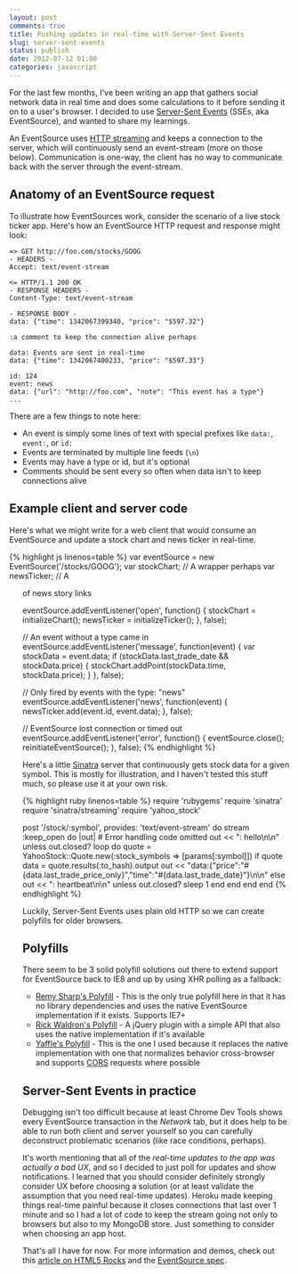 ```yaml
---
layout: post
comments: true
title: Pushing updates in real-time with Server-Sent Events
slug: server-sent-events
status: publish
date: 2012-07-12 01:00
categories: javascript
---
```


For the last few months, I've been writing an app that gathers social network data in real time and does some calculations to it before sending it on to a user's browser. I decided to use [Server-Sent Events](http://en.wikipedia.org/wiki/Server-sent_events) (SSEs, aka EventSource), and wanted to share my learnings.

An EventSource uses [HTTP streaming](http://en.wikipedia.org/wiki/Push_technology) and keeps a connection to the server, which will continuously send an event-stream (more on those below). Communication is one-way, the client has no way to communicate back with the server through the event-stream.

## Anatomy of an EventSource request
To illustrate how EventSources work, consider the scenario of a live stock ticker app. Here's how an EventSource HTTP request and response might look:

```plain
=> GET http://foo.com/stocks/GOOG
- HEADERS -
Accept: text/event-stream

<= HTTP/1.1 200 OK
- RESPONSE HEADERS -
Content-Type: text/event-stream

- RESPONSE BODY -
data: {"time": 1342067399340, "price": "$597.32"}

:a comment to keep the connection alive perhaps

data: Events are sent in real-time
data: {"time": 1342067400233, "price": "$597.33"}

id: 124
event: news
data: {"url": "http://foo.com", "note": "This event has a type"}
...
```

There are a few things to note here:

 * An event is simply some lines of text with special prefixes like `data:`, `event:`, or `id:`
 * Events are terminated by multiple line feeds (`\n`)
 * Events may have a type or id, but it's optional
 * Comments should be sent every so often when data isn't to keep connections alive

## Example client and server code
Here's what we might write for a web client that would consume an EventSource and update a stock chart and news ticker in real-time.

{% highlight js linenos=table %}
var eventSource = new EventSource('/stocks/GOOG');
var stockChart; // A <canvas> wrapper perhaps
var newsTicker; // A <ul> of news story links

eventSource.addEventListener('open', function() {
    stockChart = initializeChart();
    newsTicker = initializeTicker();
}, false);

// An event without a type came in
eventSource.addEventListener('message', function(event) {
    var stockData = event.data;
    if (stockData.last_trade_date && stockData.price) {
        stockChart.addPoint(stockData.time, stockData.price);
    }
}, false);

// Only fired by events with the type: "news"
eventSource.addEventListener('news', function(event) {
    newsTicker.add(event.id, event.data);
}, false);

// EventSource lost connection or timed out
eventSource.addEventListener('error', function() {
    eventSource.close();
    reinitiateEventSource();
}, false);
{% endhighlight %}

Here's a little [Sinatra](http://www.sinatrarb.com) server that continuously gets stock data for a given symbol. This is mostly for illustration, and I haven't tested this stuff much, so please use it at your own risk.

{% highlight ruby linenos=table %}
require 'rubygems'
require 'sinatra'
require 'sinatra/streaming'
require 'yahoo_stock'

post '/stock/:symbol', provides: 'text/event-stream' do
    stream :keep_open do |out|
        # Error handling code omitted
        out << ": hello\n\n" unless out.closed?
        loop do
            quote = YahooStock::Quote.new(:stock_symbols => [params[:symbol]])
            if quote
                data = quote.results(:to_hash).output
                out << "data:{\"price\":\"#{data.last_trade_price_only}\",\"time\":\"#{data.last_trade_date}\"}\n\n"
            else
                out << ": heartbeat\n\n" unless out.closed?
                sleep 1
            end
        end
    end
end
{% endhighlight %}

Luckily, Server-Sent Events uses plain old HTTP so we can create polyfills for older browsers.

## Polyfills
There seem to be 3 solid polyfill solutions out there to extend support for EventSource back to IE8 and up by using XHR polling as a fallback:

 * [Remy Sharp's Polyfill](https://github.com/remy/polyfills/blob/master/EventSource.js) - This is the only true polyfill here in that it has no library dependencies and uses the native EventSource implementation if it exists. Supports IE7+
 * [Rick Waldron's Polyfill](https://github.com/rwldrn/jquery.eventsource) - A jQuery plugin with a simple API that also uses the native implementation if it's available
 * [Yaffle's Polyfill](https://github.com/Yaffle/EventSource) - This is the one I used because it replaces the native implementation with one that normalizes behavior cross-browser and supports [CORS](/javascript/how-to-cors/) requests where possible

## Server-Sent Events in practice
Debugging isn't too difficult because at least Chrome Dev Tools shows every EventSource transaction in the _Network_ tab, but it does help to be able to run both client and server yourself so you can carefully deconstruct problematic scenarios (like race conditions, perhaps).

It's worth mentioning that all of the _real-time updates to the app was actually a bad UX_, and so I decided to just poll for updates and show notifications. I learned that you should consider definitely strongly consider UX before choosing a solution (or at least validate the assumption that you need real-time updates). Heroku made keeping things real-time painful because it closes connections that last over 1 minute and so I had a lot of code to keep the stream going not only to browsers but also to my MongoDB store. Just something to consider when choosing an app host.

That's all I have for now. For more information and demos, check out this [article on HTML5 Rocks](http://www.html5rocks.com/en/tutorials/eventsource/basics/) and the [EventSource spec](http://www.w3.org/TR/eventsource/).
